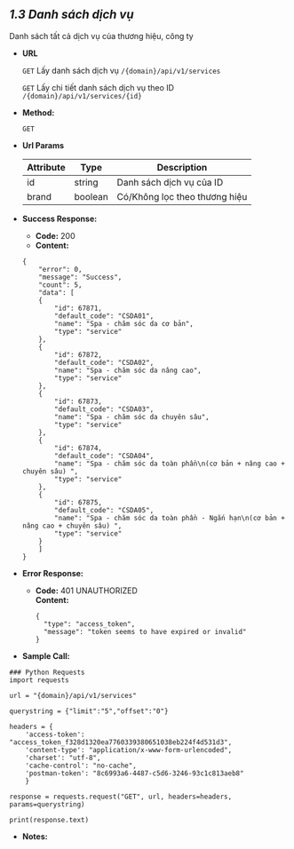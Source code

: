 
***1.3 Danh sách dịch vụ***
----
  Danh sách tất cả dịch vụ của thương hiệu, công ty
* **URL**

    
   `GET` Lấy danh sách dịch vụ `/{domain}/api/v1/services`

   `GET` Lấy chi tiết danh sách dịch vụ theo ID `/{domain}/api/v1/services/{id}`


* **Method:**

  
    `GET`

* **Url Params**


  | Attribute| Type | Description |
  |---|---|---|
  | id | string  | Danh sách dịch vụ của ID |
  | brand | boolean  | Có/Không lọc theo thương hiệu |


* **Success Response:**
    * **Code:** 200 <br />
    * **Content:**
    ```
    {
	    "error": 0,
	    "message": "Success",
	    "count": 5,
	    "data": [
		{
		    "id": 67871,
		    "default_code": "CSDA01",
		    "name": "Spa - chăm sóc da cơ bản",
		    "type": "service"
		},
		{
		    "id": 67872,
		    "default_code": "CSDA02",
		    "name": "Spa - chăm sóc da nâng cao",
		    "type": "service"
		},
		{
		    "id": 67873,
		    "default_code": "CSDA03",
		    "name": "Spa - chăm sóc da chuyên sâu",
		    "type": "service"
		},
		{
		    "id": 67874,
		    "default_code": "CSDA04",
		    "name": "Spa - chăm sóc da toàn phần\n(cơ bản + nâng cao + chuyên sâu) ",
		    "type": "service"
		},
		{
		    "id": 67875,
		    "default_code": "CSDA05",
		    "name": "Spa - chăm sóc da toàn phần - Ngắn hạn\n(cơ bản + nâng cao + chuyên sâu) ",
		    "type": "service"
		}
	    ]
	}
    ```
      

* **Error Response:**
  * **Code:** 401 UNAUTHORIZED <br />
    **Content:** 
    ```
    {
      "type": "access_token",
      "message": "token seems to have expired or invalid"
    }

    ```


* **Sample Call:**
``` buildoutcfg
### Python Requests
import requests

url = "{domain}/api/v1/services"

querystring = {"limit":"5","offset":"0"}

headers = {
    'access-token': "access_token_f328d1320ea7760339380651038eb224f4d531d3",
    'content-type': "application/x-www-form-urlencoded",
    'charset': "utf-8",
    'cache-control': "no-cache",
    'postman-token': "8c6993a6-4487-c5d6-3246-93c1c813aeb8"
    }

response = requests.request("GET", url, headers=headers, params=querystring)

print(response.text)
```

* **Notes:**
